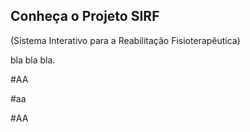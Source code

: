 ## Conheça o Projeto SIRF
(Sistema Interativo para a Reabilitação Fisioterapêutica)

bla bla bla.

#AA


#aa


#AA
